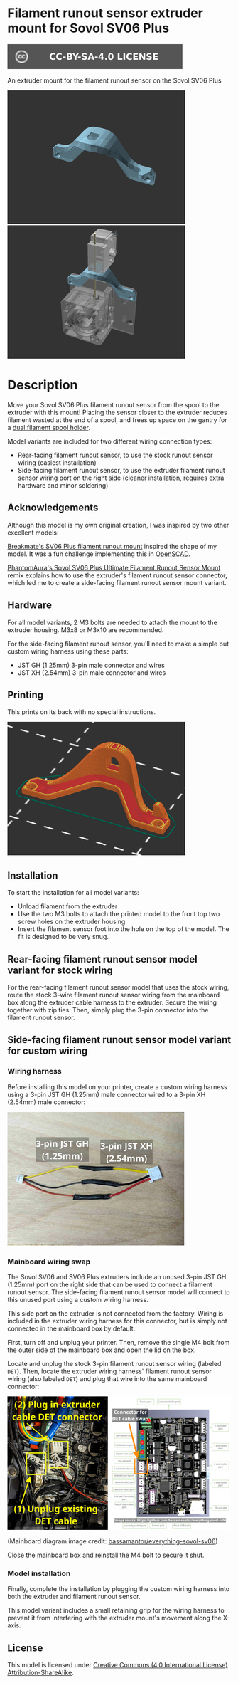 # Filament runout sensor extruder mount for Sovol SV06 Plus

[![CC-BY-SA-4.0 license][license-badge]][license]

An extruder mount for the filament runout sensor on the Sovol SV06 Plus

![Model render](images/readme/render-part.png)
![Installed model preview animation](images/readme/demo-rotation.gif)

# Description

Move your Sovol SV06 Plus filament runout sensor from the spool to the
extruder with this mount! Placing the sensor closer to the extruder reduces
filament wasted at the end of a spool, and frees up space on the gantry for
a [dual filament spool holder][dual-spool-holder].

Model variants are included for two different wiring connection types:

* Rear-facing filament runout sensor, to use the stock runout sensor wiring
  (easiest installation)
* Side-facing filament runout sensor, to use the extruder filament runout
  sensor wiring port on the right side (cleaner installation, requires extra
  hardware and minor soldering)

## Acknowledgements

Although this model is my own original creation, I was inspired by two other
excellent models:

[Breakmate's SV06 Plus filament runout mount][breakmate-sv06-plus-mount]
inspired the shape of my model. It was a fun challenge implementing this in
[OpenSCAD].

[PhantomAura's Sovol SV06 Plus Ultimate Filament Runout Sensor Mount][phantomaura-sv06-plus-mount-remix]
remix explains how to use the extruder's filament runout sensor connector, which
led me to create a side-facing filament runout sensor mount variant.

## Hardware

For all model variants, 2 M3 bolts are needed to attach the mount to the
extruder housing. M3x8 or M3x10 are recommended.

For the side-facing filament runout sensor, you'll need to make a simple but
custom wiring harness using these parts:

* JST GH (1.25mm) 3-pin male connector and wires
* JST XH (2.54mm) 3-pin male connector and wires

## Printing

This prints on its back with no special instructions.

![Slicer screenshot](images/readme/slicer-screenshot.png)

## Installation

To start the installation for all model variants:

* Unload filament from the extruder
* Use the two M3 bolts to attach the printed model to the front top two screw
  holes on the extruder housing
* Insert the filament sensor foot into the hole on the top of the model. The fit
  is designed to be very snug.

## Rear-facing filament runout sensor model variant for stock wiring

For the rear-facing filament runout sensor model that uses the stock wiring,
route the stock 3-wire filament runout sensor wiring from the mainboard box
along the extruder cable harness to the extruder. Secure the wiring together
with zip ties. Then, simply plug the 3-pin connector into the filament runout
sensor.

## Side-facing filament runout sensor model variant for custom wiring

### Wiring harness

Before installing this model on your printer, create a custom wiring harness
using a 3-pin JST GH (1.25mm) male connector wired to a 3-pin XH (2.54mm) male
connector:

![Photo of 3-pin wire harness, from JST GH (1.25mm) male to JST XH (2.54mm) male](images/readme/wire-harness.jpg)

### Mainboard wiring swap

The Sovol SV06 and SV06 Plus extruders include an unused 3-pin JST GH (1.25mm)
port on the right side that can be used to connect a filament runout sensor. The
side-facing filament runout sensor model will connect to this unused port using
a custom wiring harness.

This side port on the extruder is not connected from the factory. Wiring is
included in the extruder wiring harness for this connector, but is simply not
connected in the mainboard box by default.

First, turn off and unplug your printer. Then, remove the single M4 bolt from
the outer side of the mainboard box and open the lid on the box.

Locate and unplug the stock 3-pin filament runout sensor wiring (labeled `DET`).
Then, locate the extruder wiring harness' filament runout sensor wiring (also
labeled `DET`) and plug that wire into the same mainboard connector:

[![Photo of DET cables to swap on the mainboard](images/readme/mainboard-det-cables.jpg)](images/publish/mainboard-det-cables.jpg)
[![Mainboard diagram showing port for DET cables to swap](images/readme/sovol-sv06-mainboard-diagram.png)](images/publish/sovol-sv06-mainboard-diagram.png)

(Mainboard diagram image credit: [bassamantor/everything-sovol-sv06][bassamantor-everything-sovol-sv06])

Close the mainboard box and reinstall the M4 bolt to secure it shut.

### Model installation

Finally, complete the installation by plugging the custom wiring harness into
both the extruder and filament runout sensor.

This model variant includes a small retaining grip for the wiring harness to
prevent it from interfering with the extruder mount's movement along the X-axis.

## License

This model is licensed under [Creative Commons (4.0 International License) Attribution-ShareAlike][license].

[breakmate-sv06-plus-mount]: https://www.printables.com/model/493623-sv06-plus-filament-runout-mount
[dual-spool-holder]: /sovol-sv06-plus/dual-spool-holder
[license-badge]: /_static/license-badge-cc-by-sa-4.0.svg
[license]: http://creativecommons.org/licenses/by-sa/4.0/
[openscad]: https://openscad.org
[phantomaura-sv06-plus-mount-remix]: https://www.printables.com/model/596377-sovol-sv06-plus-ultimate-filament-runout-sensor-mo
[bassamantor-everything-sovol-sv06]: https://github.com/bassamanator/everything-sovol-sv06
